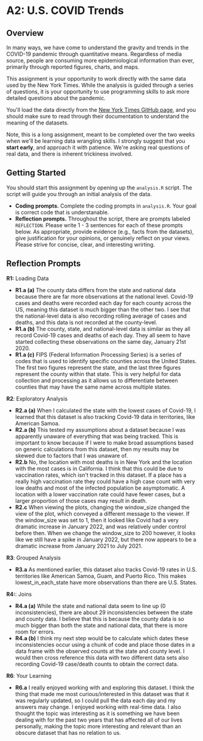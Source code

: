 # A2: U.S. COVID Trends

## Overview
In many ways, we have come to understand the gravity and trends in the COVID-19 pandemic through quantitative means. Regardless of media source, people are consuming more epidemiological information than ever, primarily through reported figures, charts, and maps.

This assignment is your opportunity to work directly with the same data used by the New York Times. While the analysis is guided through a series of questions, it is your opportunity to use programming skills to ask more detailed questions about the pandemic.

You'll load the data directly from the [New York Times GitHub page](https://github.com/nytimes/covid-19-data/), and you should make sure to read through their documentation to understand the meaning of the datasets.

Note, this is a long assignment, meant to be completed over the two weeks when we'll be learning data wrangling skills. I strongly suggest that you **start early**, and approach it with patience. We're asking real questions of real data, and there is inherent trickiness involved.

## Getting Started
You should start this assignment by opening up the `analysis.R` script. The script will guide you through an initial analysis of the data.

* **Coding prompts.** Complete the coding prompts in `analysis.R`.  Your goal is correct code that is understanable.
* **Reflection prompts.** Throughout the script, there are prompts labeled `REFLECTION`. Please write 1 - 3 sentences for each of these prompts below.
As appropriate, provide evidence (e.g., facts from the datasets), give justification for your opinions, or genuinely reflect on your views.  Please strive for concise, clear, and interesting wrirting.

## Reflection Prompts

**R1:** Loading Data
* **R1.a (a)** The county data differs from the state and national data because there are far more observations at the national level. Covid-19 cases and deaths were recorded each day for each county across the US, meaning this dataset is much bigger than the other two. I see that the national-level data is also recording rolling average of cases and deaths, and this data is not recorded at the county-level.
* **R1.a (b)** The county, state, and national-level data is similar as they all record Covid-19 cases and deaths of each day. They all seem to have started collecting these observations on the same day, January 21st 2020.
* **R1.a (c)** FIPS (Federal Information Processing Series) is a series of codes that is used to identify specific counties across the United States. The first two figures represent the state, and the last three figures represent the county within that state. This is very helpful for data collection and processing as it allows us to differentiate between counties that may have the same name across multiple states.

**R2**: Exploratory Analysis
* **R2.a (a)** When I calculated the state with the lowest cases of Covid-19, I learned that this dataset is also tracking Covid-19 data in territories, like American Samoa.
* **R2.a (b)** This tested my assumptions about a dataset because I was apparently unaware of everything that was being tracked. This is important to know because if I were to make broad assumptions based on generic calculations from this dataset, then my results may be skewed due to factors that I was unaware of.
* **R2.b** No, the location with most deaths is in New York and the location with the most cases is in California. I think that this could be due to vaccination rates, which isn't tracked in this dataset. If a place has a really high vaccination rate they could have a high case count with very low deaths and most of the infected population be asymptomatic. A location with a lower vaccination rate could have fewer cases, but a larger proportion of those cases may result in death.
* **R2.c** When viewing the plots, changing the window_size changed the view of the plot, which conveyed a different message to the viewer. If the window_size was set to 1, then it looked like Covid had a very dramatic increase in January 2022, and was relatively under control before then. When we change the window_size to 200 however, it looks like we still have a spike in January 2022, but there now appears to be a dramatic increase from January 2021 to July 2021.

**R3**: Grouped Analysis
* **R3.a** As mentioned earlier, this dataset also tracks Covid-19 rates in U.S. territories like American Samoa, Guam, and Puerto Rico. This makes lowest_in_each_state have more observations than there are U.S. States.

**R4:**: Joins
* **R4.a (a)** While the state and national data seem to line up (0 inconsistencies), there are about 29 inconsistencies between the state and county data. I believe that this is because the county data is so much bigger than both the state and national data, that there is more room for errors.
* **R4.a (b)** I think my next step would be to calculate which dates these inconsistencies occur using a chunk of code and place those dates in a data frame with the observed counts at the state and county level. I would then cross reference this data with two different data sets also recording Covid-19 case/death counts to obtain the correct data.

**R6**: Your Learning
* **R6.a** I really enjoyed working with and exploring this dataset. I think the thing that made me most curious/interested in this dataset was that it was regularly updated, so I could pull the data each day and my answers may change. I enjoyed working with real-time data. I also thought the topic was interesting as it is something we have been dealing with for the past two years that has affected all of our lives personally, making the topic more interesting and relevant than an obscure dataset that has no relation to us.
